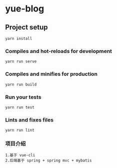 # yue-blog

## Project setup
```
yarn install
```

### Compiles and hot-reloads for development
```
yarn run serve
```

### Compiles and minifies for production
```
yarn run build
```

### Run your tests
```
yarn run test
```

### Lints and fixes files
```
yarn run lint
```

### 项目介绍
```
1.基于 vue-cli
2.后端基于 spring + spring mvc + mybatis
```